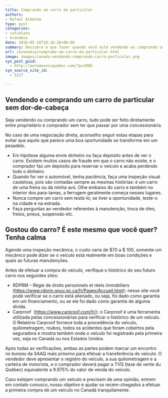 ```yaml
---
title: Comprando um carro de particular
authors:
- Rafael Almeida
type: post
categories:
- cotidiano
- economia
date: 2016-05-16T18:26:26+00:00
summary: Descubra o que fazer quando você está vendendo ou comprando um carro no Canadá sem precisar de atravessadores
url: /economia/comprado-um-carro-de-particular.html
image: images/canada-vendendo-comprando-carro-particular.png
syn_post_guid:
  - http://automoveisquebec.com/?p=2065
syn_source_site_id:
  - 5217

---
```

## Vendendo e comprando um carro de particular sem dor-de-cabeça

Seja vendendo ou comprando um carro, tudo pode ser feito diretamente entre proprietário e comprador sem ter que passar por uma concessionária.

No caso de uma negociação direta, aconselho seguir estas etapas para evitar que aquilo que parece uma boa oportunidade se transforme em um pesadelo.

  * Em hipótese alguma envie dinheiro ou faça depósito antes de ver o carro. Existem muitos casos de fraude em que o carro não existe, e o comprador faz um depósito para reservar o veículo e acaba perdendo todo o dinheiro.
  * Quando for ver o automóvel, tenha paciência, faça uma inspeção visual cautelosa, pois são contadas sempre as mesmas histórias: é um carro de uma freira ou da minha avó. Olhe embaixo do carro e também no interior dos para-lamas, a ferrugem geralmente começa nesses lugares.
  * Nunca compre um carro sem testá-lo; se tiver a oportunidade, teste-o na cidade e na estrada.
  * Faça perguntas ao vendedor referentes à manutenção, troca de óleo, freios, pneus, suspensão etc.

## Gostou do carro? É este mesmo que você quer? Tenha calma

Agende uma inspeção mecânica, o custo varia de $70 a $ 100, somente um mecânico pode dizer se o veículo está realmente em boas condições e quais as futuras manutenções.

Antes de efetuar a compra do veículo, verifique o histórico do seu futuro carro nos seguintes _sites_:

  * RDPRM – Régie de droits personnels et réels immobiliers (<https://www.rdprm.gouv.qc.ca/fr/Pages/Accueil.html>): nesse site você pode verificar se o carro está alienado, ou seja, foi dado como garantia em um financiamento, ou se ele foi dado como garantia de alguma dívida.
  * Carproof  (<https://www.carproof.com/fr/>): o Carproof é uma ferramenta utilizada pelas concessionárias para verificar o histórico de um veículo.  O Relatório Carproof fornece toda a procedência do veículo, quilometragem, roubos, todos os acidentes que foram cobertos pela seguradora e mostra também onde o veículo foi registrado pela primeira vez, seja no Canadá ou nos Estados Unidos.

Após todas as verificações, ambas as partes podem marcar um encontro no _bureau_ da SAAQ mais próximo para efetuar a transferência do veículo. O vendedor deve apresentar o registro do veículo, a sua quilometragem e a carteira de motorista, e o comprador deverá pagar a TVQ (taxe de vente du Québec) equivalente a 9.975% do valor de venda do veículo.

Caso estejam comprando um veículo e precisem de uma opinião, entrem em contato conosco, nosso objetivo é ajudar os recém-chegados a efetuar a primeira compra de um veículo no Canadá tranquilamente.